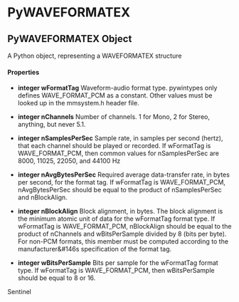 # PyWAVEFORMATEX

## PyWAVEFORMATEX Object

A Python object, representing a WAVEFORMATEX structure

#### Properties

  -  **integer wFormatTag** 
    Waveform-audio format type\. pywintypes only defines WAVE\_FORMAT\_PCM as a constant\. Other values must be looked up in the mmsystem\.h header file\.

  -  **integer nChannels** 
    Number of channels\. 1 for Mono, 2 for Stereo, anything, but never 5\.1\.

  -  **integer nSamplesPerSec** 
    Sample rate, in samples per second \(hertz\), that each channel should be played or recorded\. If wFormatTag is WAVE\_FORMAT\_PCM, then common values for nSamplesPerSec are 8000, 11025, 22050, and 44100 Hz

  -  **integer nAvgBytesPerSec** 
    Required average data-transfer rate, in bytes per second, for the format tag\. If wFormatTag is WAVE\_FORMAT\_PCM, nAvgBytesPerSec should be equal to the product of nSamplesPerSec and nBlockAlign\.

  -  **integer nBlockAlign** 
    Block alignment, in bytes\. The block alignment is the minimum atomic unit of data for the wFormatTag format type\. If wFormatTag is WAVE\_FORMAT\_PCM, nBlockAlign should be equal to the product of nChannels and wBitsPerSample divided by 8 \(bits per byte\)\. For non-PCM formats, this member must be computed according to the manufacturer&\#146s specification of the format tag\.

  -  **integer wBitsPerSample** 
    Bits per sample for the wFormatTag format type\. If wFormatTag is WAVE\_FORMAT\_PCM, then wBitsPerSample should be equal to 8 or 16\. 

Sentinel